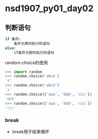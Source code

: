 # nsd1907_py01_day02

## 判断语句

```python
if 条件:
    条件为真时执行的语句
else:
    if条件为假时执行的语句
```

random.choice的使用

```python
>>> import random
>>> random.choice('abcd')
'd'
>>> random.choice('abcd')
'a'
>>> random.choice(['aaa', 'bbb', 'ccc'])
'bbb'
>>> random.choice(['aaa', 'bbb', 'ccc'])
'ccc'

```

### break

- break用于结束循环





